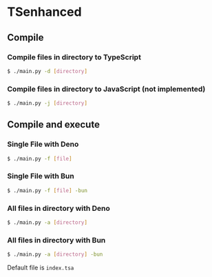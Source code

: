 # TSenhanced

## Compile

### Compile files in directory to TypeScript

```bash
$ ./main.py -d [directory]
```

### Compile files in directory to JavaScript (not implemented)

```bash
$ ./main.py -j [directory]
```

## Compile and execute

### Single File with Deno

```bash
$ ./main.py -f [file]
```

### Single File with Bun

```bash
$ ./main.py -f [file] -bun
```

### All files in directory with Deno

```bash
$ ./main.py -a [directory]
```

### All files in directory with Bun

```bash
$ ./main.py -a [directory] -bun
```

Default file is `index.tsa`
